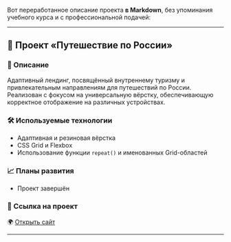 Вот переработанное описание проекта **в Markdown**, без упоминания учебного курса и с профессиональной подачей:

---

## 🧭 Проект «Путешествие по России»

### 📌 Описание

Адаптивный лендинг, посвящённый внутреннему туризму и привлекательным направлениям для путешествий по России. Реализован с фокусом на универсальную вёрстку, обеспечивающую корректное отображение на различных устройствах.

### 🛠️ Используемые технологии

* Адаптивная и резиновая вёрстка
* CSS Grid и Flexbox
* Использование функции `repeat()` и именованных Grid-областей

### 📈 Планы развития

* Проект завершён

### 🔗 Ссылка на проект

🌍 [Открыть сайт](https://tanaev-yury.github.io/russian-travel/)

---
